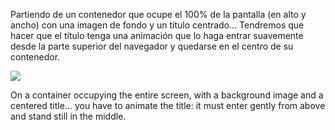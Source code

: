 Partiendo de un contenedor que ocupe el 100% de la pantalla (en alto y ancho) con una imagen de fondo y un título centrado... Tendremos que hacer que el título tenga una animación que lo haga entrar suavemente desde la parte superior del navegador y quedarse en el centro de su contenedor.

![](https://files.gitbook.com/v0/b/gitbook-28427.appspot.com/o/assets%2F-MWwxJ68y05F115J-zJ5%2Fsync%2F7184fdd10fd8c6d1393c8d4a5487dc43b88fcb54.png?generation=1617004310166747&alt=media)

On a container occupying the entire screen, with a background image and a centered title... you have to animate the title: it must enter gently from above and stand still in the middle.
